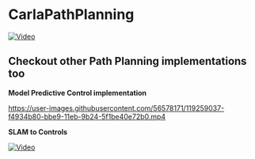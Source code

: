 


# CarlaPathPlanning

[![Video](https://img.youtube.com/vi/OiCYOhngpHg/0.jpg)](https://www.youtube.com/watch?v=OiCYOhngpHg "Live implementation")

## Checkout other Path Planning implementations too

**Model Predictive Control implementation**

https://user-images.githubusercontent.com/56578171/119259037-f4934b80-bbe9-11eb-9b24-5f1be40e72b0.mp4

**SLAM to Controls**

[![Video](https://img.youtube.com/vi/XEGAcJXt200/0.jpg)](https://www.youtube.com/watch?v=XEGAcJXt200 "Live implementation")

